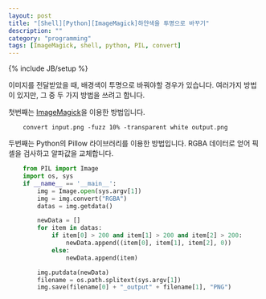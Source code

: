```yaml
---
layout: post
title: "[Shell][Python][ImageMagick]하얀색을 투명으로 바꾸기"
description: ""
category: "programming"
tags: [ImageMagick, shell, python, PIL, convert]
---
```

{% include JB/setup %}

이미지를 전달받았을 때, 배경색이 투명으로 바꿔야할 경우가 있습니다. 여러가지 방법이 있지만, 그 중 두 가지 방법을 쓰려고 합니다.

첫번째는 [ImageMagick](http://www.imagemagick.org/)을 이용한 방법입니다.

```shell
	convert input.png -fuzz 10% -transparent white output.png
```

두번째는 Python의 Pillow 라이브러리를 이용한 방법입니다. RGBA 데이터로 얻어 픽셀을 검사하고 알파값을 교체합니다.

```python
	from PIL import Image
	import os, sys
	if __name__ == '__main__':
		img = Image.open(sys.argv[1])
		img = img.convert("RGBA")
		datas = img.getdata()

		newData = []
		for item in datas:
			if item[0] > 200 and item[1] > 200 and item[2] > 200:
				newData.append((item[0], item[1], item[2], 0))
			else:
				newData.append(item)

		img.putdata(newData)
		filename = os.path.splitext(sys.argv[1])
		img.save(filename[0] + "_output" + filename[1], "PNG")
```